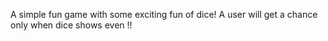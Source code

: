 A simple fun game with some exciting fun of dice!
A user will get a chance only when dice shows even !!
